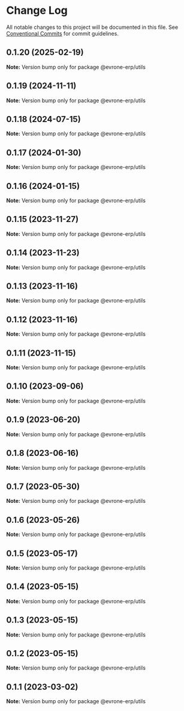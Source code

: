 # Change Log

All notable changes to this project will be documented in this file.
See [Conventional Commits](https://conventionalcommits.org) for commit guidelines.

## 0.1.20 (2025-02-19)

**Note:** Version bump only for package @evrone-erp/utils





## 0.1.19 (2024-11-11)

**Note:** Version bump only for package @evrone-erp/utils





## 0.1.18 (2024-07-15)

**Note:** Version bump only for package @evrone-erp/utils





## 0.1.17 (2024-01-30)

**Note:** Version bump only for package @evrone-erp/utils





## 0.1.16 (2024-01-15)

**Note:** Version bump only for package @evrone-erp/utils





## 0.1.15 (2023-11-27)

**Note:** Version bump only for package @evrone-erp/utils





## 0.1.14 (2023-11-23)

**Note:** Version bump only for package @evrone-erp/utils





## 0.1.13 (2023-11-16)

**Note:** Version bump only for package @evrone-erp/utils





## 0.1.12 (2023-11-16)

**Note:** Version bump only for package @evrone-erp/utils





## 0.1.11 (2023-11-15)

**Note:** Version bump only for package @evrone-erp/utils





## 0.1.10 (2023-09-06)

**Note:** Version bump only for package @evrone-erp/utils





## 0.1.9 (2023-06-20)

**Note:** Version bump only for package @evrone-erp/utils





## 0.1.8 (2023-06-16)

**Note:** Version bump only for package @evrone-erp/utils





## 0.1.7 (2023-05-30)

**Note:** Version bump only for package @evrone-erp/utils





## 0.1.6 (2023-05-26)

**Note:** Version bump only for package @evrone-erp/utils





## 0.1.5 (2023-05-17)

**Note:** Version bump only for package @evrone-erp/utils





## 0.1.4 (2023-05-15)

**Note:** Version bump only for package @evrone-erp/utils





## 0.1.3 (2023-05-15)

**Note:** Version bump only for package @evrone-erp/utils





## 0.1.2 (2023-05-15)

**Note:** Version bump only for package @evrone-erp/utils





## 0.1.1 (2023-03-02)

**Note:** Version bump only for package @evrone-erp/utils
